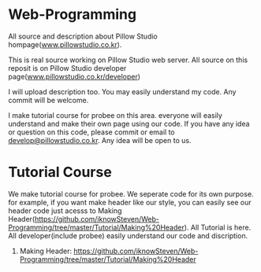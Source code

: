 # Web-Programming
All source and description about Pillow Studio hompage(www.pillowstudio.co.kr).

This is real source working on Pillow Studio web server. All source on this reposit is on Pillow Studio developer page(www.pillowstudio.co.kr/developer) 

I will upload description too. You may easily understand my code.
Any commit will be welcome.

I make tutorial course for probee on this area. everyone will easily understand and make their own page using our code. If you have any idea or question on this code, please commit or email to develop@pillowstudio.co.kr. Any idea will be open to us.

# Tutorial Course
We make tutorial course for probee. We seperate code for its own purpose. for example, if you want make header like our style, you can easily see our header code just acesss to Making Header(https://github.com/iknowSteven/Web-Programming/tree/master/Tutorial/Making%20Header).
All Tutorial is here. All developer(include probee) easily understand our code and discription.
1. Making Header: https://github.com/iknowSteven/Web-Programming/tree/master/Tutorial/Making%20Header
